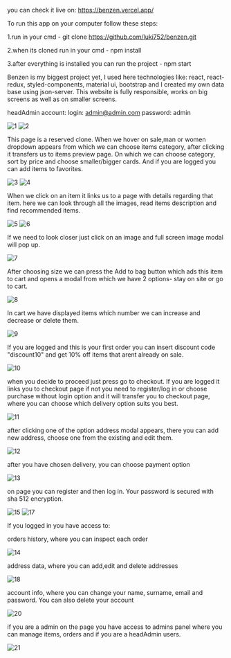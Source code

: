 you can check it live on: https://benzen.vercel.app/

To run this app on your computer follow these steps:

1.run in your cmd - git clone https://github.com/luki752/benzen.git

2.when its cloned run in your cmd - npm install

3.after everything is installed you can run the project - npm start

Benzen is my biggest project yet, I used here technologies like: react, react-redux, styled-components, material ui, bootstrap and I created my own data base using json-server.
This website is fully responsible, works on big screens as well as on smaller screens.

headAdmin account:
login: admin@admin.com
password: admin

![1](https://user-images.githubusercontent.com/58302409/109859266-0a354c80-7c5d-11eb-843e-c561deb74de5.PNG)
![2](https://user-images.githubusercontent.com/58302409/109859343-22a56700-7c5d-11eb-913b-f942a0d66c8a.PNG)

This page is a reserved clone. 
When we hover on sale,man or women dropdown appears from which we can choose items category, after clicking it transfers us to items preview page. On which we can choose category, sort by price and choose smaller/bigger cards. And if you are logged you can add items to favorites.

![3](https://user-images.githubusercontent.com/58302409/109859873-c0993180-7c5d-11eb-9c1c-43612041c14f.PNG)
![4](https://user-images.githubusercontent.com/58302409/109859978-deff2d00-7c5d-11eb-9d96-4425a423f3b1.PNG)

When we click on an item it links us to a page with details regarding that item. here we can look through all the images, read items description and find recommended items. 

![5](https://user-images.githubusercontent.com/58302409/109861133-3fdb3500-7c5f-11eb-900b-ee33ae6ce611.PNG)
![6](https://user-images.githubusercontent.com/58302409/109861134-410c6200-7c5f-11eb-80a3-232988d4234b.PNG)

If we need to look closer just click on an image and full screen image modal will pop up.

![7](https://user-images.githubusercontent.com/58302409/109861241-5f725d80-7c5f-11eb-80e6-6c3454cf5f3c.PNG)

 After choosing size we can press the Add to bag button which ads this item to cart and opens a modal from which we have 2 options- stay on site or go to cart.
 
![8](https://user-images.githubusercontent.com/58302409/109861304-76b14b00-7c5f-11eb-80a5-50f2324fe2f3.PNG)

In cart we have displayed items which number we can increase and decrease or delete them. 

![9](https://user-images.githubusercontent.com/58302409/109863382-dc063b80-7c61-11eb-839c-a2911fe86607.PNG)

If you are logged and this is your first order you can insert discount code "discount10" and get 10% off items that arent already on sale.

![10](https://user-images.githubusercontent.com/58302409/109863491-fb9d6400-7c61-11eb-9cf6-118609d84a5f.PNG)

when you decide to proceed just press go to checkout. If you are logged it links you to checkout page if not you need to register/log in or choose purchase without login option and it will transfer you to checkout page, where you can choose which delivery option suits you best.

![11](https://user-images.githubusercontent.com/58302409/109866288-643a1000-7c65-11eb-8c2d-d86b4edc9197.PNG)

after clicking one of the option address modal appears, there you can add new address, choose one from the existing and edit them.

![12](https://user-images.githubusercontent.com/58302409/109866486-9f3c4380-7c65-11eb-8671-7c5f91a4e678.PNG)

after you have chosen delivery, you can choose payment option

![13](https://user-images.githubusercontent.com/58302409/109866738-f17d6480-7c65-11eb-8fad-692423b45f1f.PNG)

on page you can register and then log in. Your password is secured with sha 512 encryption.

![15](https://user-images.githubusercontent.com/58302409/109867420-bf203700-7c66-11eb-9d16-50f025e9197d.PNG)
![17](https://user-images.githubusercontent.com/58302409/109867423-bfb8cd80-7c66-11eb-82ef-1e1f270ab3f4.PNG)

If you logged in you have access to:

orders history, where you can inspect each order

![14](https://user-images.githubusercontent.com/58302409/109866964-3d300e00-7c66-11eb-8b79-c2137ab758eb.PNG)

address data, where you can add,edit and delete addresses

![18](https://user-images.githubusercontent.com/58302409/109867794-3a81e880-7c67-11eb-9872-ae7d2fea9864.PNG)

account info, where you can change your name, surname, email and password. You can also delete your account

![20](https://user-images.githubusercontent.com/58302409/109867960-6604d300-7c67-11eb-92bf-ed7166163002.PNG)

if you are a admin on the page you have access to admins panel where you can manage items, orders and if you are a headAdmin users.

![21](https://user-images.githubusercontent.com/58302409/109868293-bd0aa800-7c67-11eb-947f-eec0938bd683.PNG)








